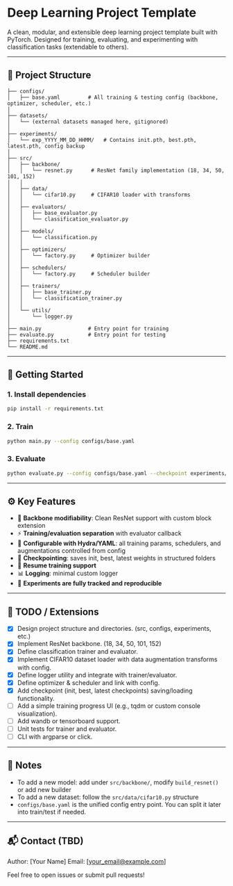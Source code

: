 # Deep Learning Project Template

A clean, modular, and extensible deep learning project template built with PyTorch. Designed for training, evaluating, and experimenting with classification tasks (extendable to others).

---

## 📁 Project Structure

```
├── configs/
│   ├── base.yaml         # All training & testing config (backbone, optimizer, scheduler, etc.)
│
├── datasets/
│   └── (external datasets managed here, gitignored)
│
├── experiments/
│   └── exp_YYYY_MM_DD_HHMM/   # Contains init.pth, best.pth, latest.pth, config backup
│
├── src/
│   ├── backbone/
│   │   └── resnet.py      # ResNet family implementation (18, 34, 50, 101, 152)
│   │
│   ├── data/
│   │   └── cifar10.py     # CIFAR10 loader with transforms
│   │
│   ├── evaluators/
│   │   ├── base_evaluator.py
│   │   └── classification_evaluator.py
│   │
│   ├── models/
│   │   └── classification.py
│   │
│   ├── optimizers/
│   │   └── factory.py     # Optimizer builder
│   │
│   ├── schedulers/
│   │   └── factory.py     # Scheduler builder
│   │
│   ├── trainers/
│   │   ├── base_trainer.py
│   │   └── classification_trainer.py
│   │
│   └── utils/
│       └── logger.py
│
├── main.py               # Entry point for training
├── evaluate.py           # Entry point for testing
├── requirements.txt
└── README.md
```

---

## 🚀 Getting Started

### 1. Install dependencies

```bash
pip install -r requirements.txt
```

### 2. Train

```bash
python main.py --config configs/base.yaml
```

### 3. Evaluate

```bash
python evaluate.py --config configs/base.yaml --checkpoint experiments/exp_xxx/best.pth
```

---

## ⚙️ Key Features

* 🔧 **Backbone modifiability**: Clean ResNet support with custom block extension
* ⚡ **Training/evaluation separation** with evaluator callback
* 🧪 **Configurable with Hydra/YAML**: all training params, schedulers, and augmentations controlled from config
* 🧵 **Checkpointing**: saves init, best, latest weights in structured folders
* 🔁 **Resume training support**
* 📊 **Logging**: minimal custom logger
* 📂 **Experiments are fully tracked and reproducible**

---

## 🔄 TODO / Extensions

- [x] Design project structure and directories. (src, configs, experiments, etc.)
- [x] Implement ResNet backbone. (18, 34, 50, 101, 152)
- [x] Define classification trainer and evaluator.
- [x] Implement CIFAR10 dataset loader with data augmentation transforms with config.
- [x] Define logger utility and integrate with trainer/evaluator.
- [x] Define optimizer & scheduler and link with config.
- [x] Add checkpoint (init, best, latest checkpoints) saving/loading functionality.
- [ ] Add a simple training progress UI (e.g., tqdm or custom console visualization).
- [ ] Add wandb or tensorboard support.
- [ ] Unit tests for trainer and evaluator.
- [ ] CLI with argparse or click.

---

## 📌 Notes

* To add a new model: add under `src/backbone/`, modify `build_resnet()` or add new builder
* To add a new dataset: follow the `src/data/cifar10.py` structure
* `configs/base.yaml` is the unified config entry point. You can split it later into train/test if needed.

---

## 📬 Contact (TBD)

Author: \[Your Name]
Email: \[[your\_email@example.com](mailto:your_email@example.com)]

Feel free to open issues or submit pull requests!
